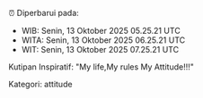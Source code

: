 ⏰ Diperbarui pada:
- WIB: Senin, 13 Oktober 2025 05.25.21 UTC
- WITA: Senin, 13 Oktober 2025 06.25.21 UTC
- WIT: Senin, 13 Oktober 2025 07.25.21 UTC

Kutipan Inspiratif:
"My life,My rules My Attitude!!!"


Kategori: attitude

